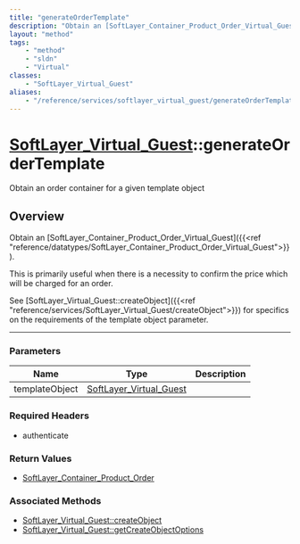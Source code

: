 ```yaml
---
title: "generateOrderTemplate"
description: "Obtain an [SoftLayer_Container_Product_Order_Virtual_Guest]({{<ref 'reference/datatypes/SoftLayer_Container_Product_Orde... "
layout: "method"
tags:
    - "method"
    - "sldn"
    - "Virtual"
classes:
    - "SoftLayer_Virtual_Guest"
aliases:
    - "/reference/services/softlayer_virtual_guest/generateOrderTemplate"
---
```

# [SoftLayer_Virtual_Guest](/reference/services/SoftLayer_Virtual_Guest)::generateOrderTemplate

Obtain an order container for a given template object


## Overview 

Obtain an [SoftLayer_Container_Product_Order_Virtual_Guest]({{<ref "reference/datatypes/SoftLayer_Container_Product_Order_Virtual_Guest">}}). 


This is primarily useful when there is a necessity to confirm the price which will be charged for an order. 


See [SoftLayer_Virtual_Guest::createObject]({{<ref "reference/services/SoftLayer_Virtual_Guest/createObject">}}) for specifics on the requirements of the template object parameter. 

-----

### Parameters 
|Name | Type | Description |
| --- | --- | --- |
|templateObject| <a href='/reference/datatypes/SoftLayer_Virtual_Guest'>SoftLayer_Virtual_Guest </a>| |


### Required Headers
* authenticate


### Return Values
* <a href='/reference/datatypes/SoftLayer_Container_Product_Order'>SoftLayer_Container_Product_Order </a>


### Associated Methods

*  [SoftLayer_Virtual_Guest::createObject](/reference/services/SoftLayer_Virtual_Guest/createObject )
*  [SoftLayer_Virtual_Guest::getCreateObjectOptions](/reference/services/SoftLayer_Virtual_Guest/getCreateObjectOptions )




